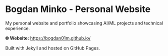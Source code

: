 # Bogdan Minko - Personal Website

My personal website and portfolio showcasing AI/ML projects and technical experience.

**🌐 Website:** https://bogdan01m.github.io/

Built with Jekyll and hosted on GitHub Pages.